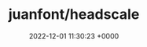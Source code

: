 ---
title: "juanfont/headscale"
link: "https://github.com/juanfont/headscale"
date: "2022-12-01 11:30:23 +0000"
description: "An open source, self-hosted implementation of the Tailscale control server"
category: "github"
---